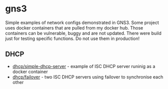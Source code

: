 # gns3
Simple examples of network configs demonstrated in GNS3. Some project uses
docker containers that are pulled from my docker hub. Those containers can be
vulnerable, buggy and are not updated. There were build just for testing
specific functions. Do not use them in production!

## DHCP

- [dhcp/simple-dhcp-server](dhcp/simple-dhcp-server) - example of ISC DHCP server runinig as a docker container
- [dhcp/failover](dhcp/failover) - two ISC DHCP servers using failover to synchronise each other
